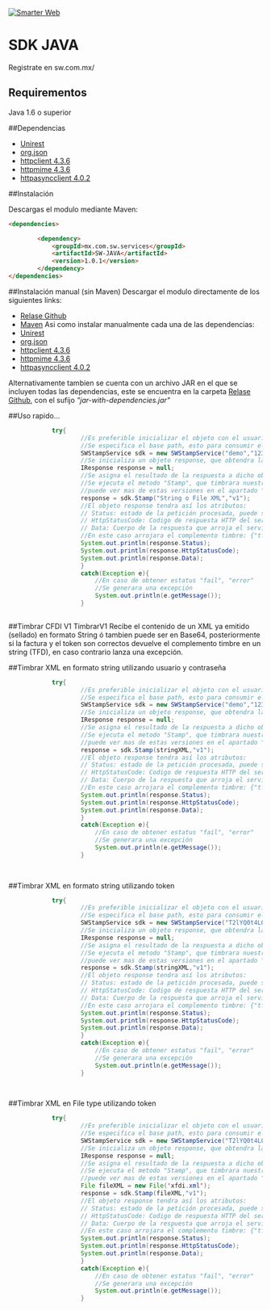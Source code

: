 

[![Smarter Web](http://sw.com.mx/images/logo.png)](http://sw.com.mx/)

# SDK JAVA

Registrate en sw.com.mx/

## Requirementos

Java 1.6 o superior

##Dependencias
* [Unirest](http://unirest.io/java.html)
* [org.json](http://www.json.org/java)
* [httpclient 4.3.6](http://hc.apache.org/downloads.cgi)
* [httpmime 4.3.6](http://hc.apache.org/downloads.cgi)
* [httpasyncclient 4.0.2](http://hc.apache.org/downloads.cgi)


##Instalación

Descargas el modulo mediante Maven:
	
```html
<dependencies>

        <dependency>
            <groupId>mx.com.sw.services</groupId>
            <artifactId>SW-JAVA</artifactId>
            <version>1.0.1</version>
        </dependency>
</dependencies>
```
##Instalación manual (sin Maven)
Descargar el modulo directamente de los siguientes links:

* [Relase Github](https://github.com/lunasoft/sw-sdk-java/releases)
* [Maven](https://oss.sonatype.org/service/local/repositories/releases/content/mx/com/sw/services/SW-JAVA/1.0.0/SW-JAVA-1.0.0.jar)
Asi como instalar manualmente cada una de las dependencias:
* [Unirest](http://unirest.io/java.html)
* [org.json](http://www.json.org/java)
* [httpclient 4.3.6](http://hc.apache.org/downloads.cgi)
* [httpmime 4.3.6](http://hc.apache.org/downloads.cgi)
* [httpasyncclient 4.0.2](http://hc.apache.org/downloads.cgi)

Alternativamente tambien se cuenta con un archivo JAR en el que se incluyen todas las dependencias, este se encuentra en la carpeta [Relase Github](https://github.com/lunasoft/sw-sdk-java/releases),  con el sufijo _"jar-with-dependencies.jar"_



##Uso rapido...

```java
            try{
                    //Es preferible inicializar el objeto con el usuario y password de nuestra cuenta, en caso contrario se puede incluir solamente el token de acceso
                    //Se especifica el base path, esto para consumir el api de pruebas o productivo
                    SWStampService sdk = new SWStampService("demo","123456789","http://services.test.sw.com.mx");
                    //Se inicializa un objeto response, que obtendra la respuesta del api
                    IResponse response = null;
                    //Se asigna el resultado de la respuesta a dicho objeto
                    //Se ejecuta el metodo "Stamp", que timbrara nuestro comprobante posteriormente sellado, asi como la versión del servicio de timbrado,
                    //puede ver mas de estas versiones en el apartado "Versiones de timbrado"
                    response = sdk.Stamp("String o File XML","v1");
                    //El objeto response tendra así los atributos:
                    // Status: estado de la petición procesada, puede ser : "success", "fail", "error"
                    // HttpStatusCode: Codigo de respuesta HTTP del servidor: eg. 200, 400, 500
                    // Data: Cuerpo de la respuesta que arroja el servidor
                    //En este caso arrojara el complemento timbre: {"tfd":"<Complemento>"}
                    System.out.println(response.Status);
                    System.out.println(response.HttpStatusCode);
                    System.out.println(response.Data);
                    }
                    catch(Exception e){
                        //En caso de obtener estatus "fail", "error"
                        //Se generara una excepción
                        System.out.println(e.getMessage());
                    }
            
```

##Timbrar CFDI V1
TimbrarV1 Recibe el contenido de un XML ya emitido (sellado) en formato String ó tambien puede ser en Base64, posteriormente si la factura y el token son correctos devuelve el complemento timbre en un string (TFD), en caso contrario lanza una excepción.

##Timbrar XML en formato string utilizando usuario y contraseña
```java
            try{
                    //Es preferible inicializar el objeto con el usuario y password de nuestra cuenta, en caso contrario se puede incluir solamente el token de acceso
                    //Se especifica el base path, esto para consumir el api de pruebas o productivo
                    SWStampService sdk = new SWStampService("demo","123456789","http://services.test.sw.com.mx");
                    //Se inicializa un objeto response, que obtendra la respuesta del api
                    IResponse response = null;
                    //Se asigna el resultado de la respuesta a dicho objeto
                    //Se ejecuta el metodo "Stamp", que timbrara nuestro comprobante posteriormente sellado, asi como la versión del servicio de timbrado,
                    //puede ver mas de estas versiones en el apartado "Versiones de timbrado"
                    response = sdk.Stamp(stringXML,"v1");
                    //El objeto response tendra así los atributos:
                    // Status: estado de la petición procesada, puede ser : "success", "fail", "error"
                    // HttpStatusCode: Codigo de respuesta HTTP del servidor: eg. 200, 400, 500
                    // Data: Cuerpo de la respuesta que arroja el servidor
                    //En este caso arrojara el complemento timbre: {"tfd":"<Complemento>"}
                    System.out.println(response.Status);
                    System.out.println(response.HttpStatusCode);
                    System.out.println(response.Data);
                    }
                    catch(Exception e){
                        //En caso de obtener estatus "fail", "error"
                        //Se generara una excepción
                        System.out.println(e.getMessage());
                    }
                 
            
```

##Timbrar XML en formato string utilizando token

```java
            try{
                    //Es preferible inicializar el objeto con el usuario y password de nuestra cuenta, en caso contrario se puede incluir solamente el token de acceso
                    //Se especifica el base path, esto para consumir el api de pruebas o productivo
                    SWStampService sdk = new SWStampService("T2lYQ0t4L0R....","http://services.test.sw.com.mx");
                    //Se inicializa un objeto response, que obtendra la respuesta del api
                    IResponse response = null;
                    //Se asigna el resultado de la respuesta a dicho objeto
                    //Se ejecuta el metodo "Stamp", que timbrara nuestro comprobante posteriormente sellado, asi como la versión del servicio de timbrado,
                    //puede ver mas de estas versiones en el apartado "Versiones de timbrado"
                    response = sdk.Stamp(stringXML,"v1");
                    //El objeto response tendra así los atributos:
                    // Status: estado de la petición procesada, puede ser : "success", "fail", "error"
                    // HttpStatusCode: Codigo de respuesta HTTP del servidor: eg. 200, 400, 500
                    // Data: Cuerpo de la respuesta que arroja el servidor
                    //En este caso arrojara el complemento timbre: {"tfd":"<Complemento>"}
                    System.out.println(response.Status);
                    System.out.println(response.HttpStatusCode);
                    System.out.println(response.Data);
                    }
                    catch(Exception e){
                        //En caso de obtener estatus "fail", "error"
                        //Se generara una excepción
                        System.out.println(e.getMessage());
                    }
                 
            
```

##Timbrar XML en File type utilizando token

```java
            try{
                    //Es preferible inicializar el objeto con el usuario y password de nuestra cuenta, en caso contrario se puede incluir solamente el token de acceso
                    //Se especifica el base path, esto para consumir el api de pruebas o productivo
                    SWStampService sdk = new SWStampService("T2lYQ0t4L0R....","http://services.test.sw.com.mx");
                    //Se inicializa un objeto response, que obtendra la respuesta del api
                    IResponse response = null;
                    //Se asigna el resultado de la respuesta a dicho objeto
                    //Se ejecuta el metodo "Stamp", que timbrara nuestro comprobante posteriormente sellado, asi como la versión del servicio de timbrado,
                    //puede ver mas de estas versiones en el apartado "Versiones de timbrado"
                    File fileXML = new File('xfdi.xml');
                    response = sdk.Stamp(fileXML,"v1");
                    //El objeto response tendra así los atributos:
                    // Status: estado de la petición procesada, puede ser : "success", "fail", "error"
                    // HttpStatusCode: Codigo de respuesta HTTP del servidor: eg. 200, 400, 500
                    // Data: Cuerpo de la respuesta que arroja el servidor
                    //En este caso arrojara el complemento timbre: {"tfd":"<Complemento>"}
                    System.out.println(response.Status);
                    System.out.println(response.HttpStatusCode);
                    System.out.println(response.Data);
                    }
                    catch(Exception e){
                        //En caso de obtener estatus "fail", "error"
                        //Se generara una excepción
                        System.out.println(e.getMessage());
                    }
                 
            
```